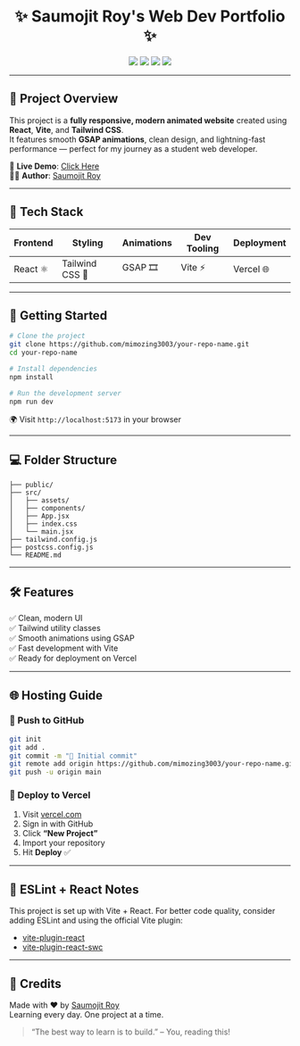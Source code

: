 
<h1 align="center">✨ Saumojit Roy's Web Dev Portfolio ✨</h1>

<p align="center">
  <img src="https://img.shields.io/badge/React-FE-blue?style=for-the-badge&logo=react" />
  <img src="https://img.shields.io/badge/Tailwind-CSS-lightblue?style=for-the-badge&logo=tailwindcss" />
  <img src="https://img.shields.io/badge/Vite-⚡-yellow?style=for-the-badge&logo=vite" />
  <img src="https://img.shields.io/badge/Hosted-Vercel-black?style=for-the-badge&logo=vercel" />
</p>

---

## 🌟 Project Overview

This project is a **fully responsive, modern animated website** created using **React**, **Vite**, and **Tailwind CSS**.  
It features smooth **GSAP animations**, clean design, and lightning-fast performance — perfect for my journey as a student web developer.

🔗 **Live Demo**: [Click Here](https://award-winning-website-cgjmzzent-saumojit-roys-projects.vercel.app/)  
🧑‍💻 **Author**: [Saumojit Roy](https://github.com/mimozing3003)

---

## 📁 Tech Stack

| Frontend  | Styling       | Animations | Dev Tooling | Deployment |
|-----------|---------------|------------|-------------|------------|
| React ⚛️  | Tailwind CSS 💨 | GSAP 🎞️     | Vite ⚡      | Vercel 🌐    |

---

## 🚀 Getting Started

```bash
# Clone the project
git clone https://github.com/mimozing3003/your-repo-name.git
cd your-repo-name

# Install dependencies
npm install

# Run the development server
npm run dev
```

🌍 Visit `http://localhost:5173` in your browser

---

## 💻 Folder Structure

```
├── public/
├── src/
│   ├── assets/
│   ├── components/
│   ├── App.jsx
│   ├── index.css
│   └── main.jsx
├── tailwind.config.js
├── postcss.config.js
└── README.md
```

---

## 🛠 Features

✅ Clean, modern UI  
✅ Tailwind utility classes  
✅ Smooth animations using GSAP  
✅ Fast development with Vite  
✅ Ready for deployment on Vercel

---

## 🌐 Hosting Guide

### 📌 Push to GitHub

```bash
git init
git add .
git commit -m "🎉 Initial commit"
git remote add origin https://github.com/mimozing3003/your-repo-name.git
git push -u origin main
```

### 🌟 Deploy to Vercel

1. Visit [vercel.com](https://vercel.com)
2. Sign in with GitHub
3. Click **“New Project”**
4. Import your repository
5. Hit **Deploy** ✅

---

## 📌 ESLint + React Notes

This project is set up with Vite + React. For better code quality, consider adding ESLint and using the official Vite plugin:
- [vite-plugin-react](https://github.com/vitejs/vite-plugin-react)
- [vite-plugin-react-swc](https://github.com/vitejs/vite-plugin-react/tree/main/packages/plugin-react-swc)

---

## 🙌 Credits

Made with ❤️ by [Saumojit Roy](https://github.com/mimozing3003)  
Learning every day. One project at a time.

> “The best way to learn is to build.” – You, reading this!
